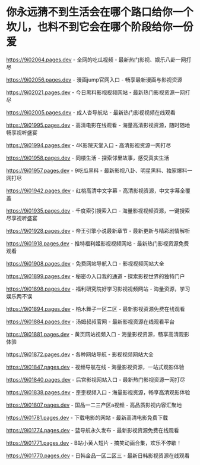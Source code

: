 # 你永远猜不到生活会在哪个路口给你一个坎儿，也料不到它会在哪个阶段给你一份爱
https://9i02064.pages.dev - 全网的吃瓜视频 - 最新热门影视、娱乐八卦一网打尽

https://9i02056.pages.dev - 漫画jump官网入口 - 畅享最新漫画与影视资源

https://9i02021.pages.dev - 今日黑料影视视频网站 - 最新热门影视资源一网打尽

https://9i02005.pages.dev - 成人杏导航站 - 最新热门影视视频在线观看

https://9i01995.pages.dev - 高清电影在线观看 - 海量高清影视资源，随时随地畅享视听盛宴

https://9i01994.pages.dev - 4K影院天堂入口 - 高清影视资源一网打尽

https://9i01958.pages.dev - 同楼生活 - 探索邻里故事，感受真实生活

https://9i01957.pages.dev - 9吃瓜黑料 - 最新影视八卦、明星黑料、独家爆料一网打尽

https://9i01942.pages.dev - 红桃高清中文字幕 - 高清影视资源，中文字幕全覆盖

https://9i01935.pages.dev - 千度索引搜索入口 - 海量影视视频资源，一键搜索尽享视听盛宴

https://9i01928.pages.dev - 帝王引擎小说最新章节 - 最新更新与精彩剧情解析

https://9i01918.pages.dev - 推特福利姬影视视频网站 - 最新热门影视资源免费观看

https://9i01908.pages.dev - 免费网站导航入口 - 影视视频网站大全

https://9i01899.pages.dev - 秘密の入口我的通道 - 探索影视世界的独特门户

https://9i01898.pages.dev - 福利研究院好学习影视视频网站 - 海量资源，学习娱乐两不误

https://9i01894.pages.dev - 柏木舞子一区二区 - 最新影视资源免费在线观看

https://9i01884.pages.dev - 汤姆叔叔官网 - 最新影视资源在线观看平台

https://9i01881.pages.dev - 黄页网站视频入口 - 海量影视资源，畅享高清观影体验

https://9i01872.pages.dev - 各种网站导航 - 影视视频网站大全

https://9i01847.pages.dev - 视频导航在线 - 海量影视资源，一站式观影体验

https://9i01840.pages.dev - 后宫影视网站入口 - 最新热门影视资源一网打尽

https://9i01838.pages.dev - 歪歪视频入口 - 海量影视资源，畅享高清观影体验

https://9i01807.pages.dev - 国品一二三产区a视频 - 高品质影视内容汇聚地

https://9i01781.pages.dev - 下载电影的网站 - 最新高清电影免费下载

https://9i01774.pages.dev - 蓝导航永久发布 - 最新影视资源免费在线观看

https://9i01771.pages.dev - B站小黄人短片 - 搞笑动画合集，欢乐不停歇！

https://9i01770.pages.dev - 日韩金品一区二区三 - 最新日韩影视资源在线观看

